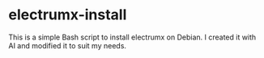 # electrumx-install

This is a simple Bash script to install electrumx on Debian. I created it with AI and modified it to suit my needs.
